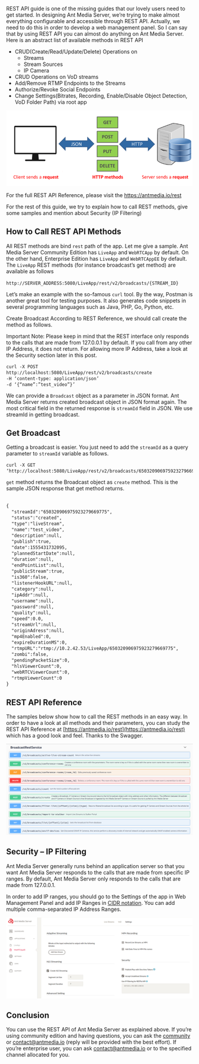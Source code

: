 REST API guide is one of the missing guides that our lovely users need to get started. In designing Ant Media Server, we’re trying to make almost everything configurable and accessible through REST API. Actually, we need to do this in order to develop a web management panel. So I can say that by using REST API you can almost do anything on Ant Media Server. Here is an abstract list of available methods in REST API

* CRUD(Create/Read/Update/Delete) Operations on
     * Streams
     * Stream Sources
     * IP Camera
* CRUD Operations on VoD streams
* Add/Remove RTMP Endpoints to the Streams
* Authorize/Revoke Social Endpoints
* Change Settings(Bitrates, Recording, Enable/Disable Object Detection, VoD Folder Path) via root app

![](images/what_is_rest_api-768x309.png)

For the full REST API Reference, please visit the [https://antmedia.io/rest ](https://antmedia.io/rest )

For the rest of this guide, we try to explain how to call REST methods, give some samples and mention about Security (IP Filtering)

## How to Call REST API Methods

All REST methods are bind `rest` path of the app. Let me give a sample. Ant Media Server Community Edition has `LiveApp` and `WebRTCApp` by default. On the other hand, Enterprise Edition has `LiveApp` and `WebRTCAppEE` by default. The `LiveApp` REST methods (for instance broadcast’s get method) are available as follows

`http://SERVER_ADDRESS:5080/LiveApp/rest/v2/broadcasts/{STREAM_ID}`

Let’s make an example with the so-famous `curl` tool. By the way,  Postman is another great tool for testing purposes. It also generates code snippets in several programming languages such as Java, PHP, Go, Python, etc.

Create Broadcast
According to REST Reference, we should call create the method as follows.

Important Note: Please keep in mind that the REST interface only responds to the calls that are made from 127.0.0.1 by default. If you call from any other IP Address, it does not return. For allowing more IP Address, take a look at the  Security section later in this post.
```
curl -X POST
http://localhost:5080/LiveApp/rest/v2/broadcasts/create
-H ‘content-type: application/json’
-d ‘{“name”:”test_video”}’
```
We can provide a `Broadcast` object as a parameter in JSON format. Ant Media Server returns created broadcast object in JSON format again.  The most critical field in the returned response is `streamId` field in JSON. We use streamId in getting broadcast.

## Get Broadcast

Getting a broadcast is easier. You just need to add the `streamId` as a query parameter to `streamId` variable as follows.
```
curl -X GET
‘http://localhost:5080/LiveApp/rest/v2/broadcasts/650320906975923279669775’
```
`get` method returns the Broadcast object as `create` method. This is the sample JSON response that get method returns.
```

{
  "streamId":"650320906975923279669775",
  "status":"created",
  "type":"liveStream",
  "name":"test_video",
  "description":null,
  "publish":true,
  "date":1555431732095,
  "plannedStartDate":null,
  "duration":null,
  "endPointList":null,
  "publicStream":true,
  "is360":false,
  "listenerHookURL":null,
  "category":null,
  "ipAddr":null,
  "username":null,
  "password":null,
  "quality":null,
  "speed":0.0,
  "streamUrl":null,
  "originAdress":null,
  "mp4Enabled":0,
  "expireDurationMS":0,
  "rtmpURL":"rtmp://10.2.42.53/LiveApp/650320906975923279669775",
  "zombi":false,
  "pendingPacketSize":0,
  "hlsViewerCount":0,
  "webRTCViewerCount":0,
  "rtmpViewerCount":0
}

```

## REST API Reference

The samples below show how to call the REST methods in an easy way. In order to have a look at all methods and their parameters, you can study the REST API Reference at [https://antmedia.io/rest](https://antmedia.io/rest) which has a good look and feel. Thanks to the Swagger.

![](images/rest.png)

## Security – IP Filtering

Ant Media Server generally runs behind an application server so that you want Ant Media Server responds to the calls that are made from specific IP ranges.  By default, Ant Media Server only responds to the calls that are made from 127.0.0.1.

In order to add IP ranges, you should go to the Settings of the app in Web Management Panel and add
IP Ranges in [CIDR notation](https://en.wikipedia.org/wiki/Classless_Inter-Domain_Routing#CIDR_notation). You can add multiple comma-separated IP Address Ranges.

![](images/ipfiltering.png)

## Conclusion

You can use the REST API of Ant Media Server as explained above. If you’re using community edition and having questions, you can ask the [community](https://groups.google.com/forum/#!forum/ant-media-server) or contact@antmedia.io (reply will be provided with the best effort). If you’re enterprise user, you can ask contact@antmedia.io or to the specified channel allocated for you.
